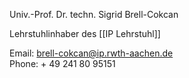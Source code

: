 Univ.-Prof. Dr. techn. Sigrid Brell-Cokcan

Lehrstuhlinhaber des [[IP Lehrstuhl]]

Email: [brell-cokcan@ip.rwth-aachen.de](mailto:brell-cokcan@ip.rwth-aachen.de)  
Phone: + 49 241 80 95151
